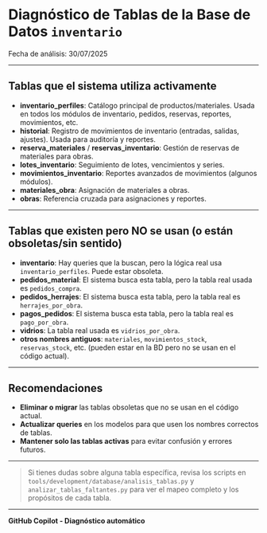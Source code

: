 # Diagnóstico de Tablas de la Base de Datos `inventario`

Fecha de análisis: 30/07/2025

---

## Tablas que el sistema utiliza activamente

- **inventario_perfiles**: Catálogo principal de productos/materiales. Usada en todos los módulos de inventario, pedidos, reservas, reportes, movimientos, etc.
- **historial**: Registro de movimientos de inventario (entradas, salidas, ajustes). Usada para auditoría y reportes.
- **reserva_materiales** / **reservas_inventario**: Gestión de reservas de materiales para obras.
- **lotes_inventario**: Seguimiento de lotes, vencimientos y series.
- **movimientos_inventario**: Reportes avanzados de movimientos (algunos módulos).
- **materiales_obra**: Asignación de materiales a obras.
- **obras**: Referencia cruzada para asignaciones y reportes.

---

## Tablas que existen pero NO se usan (o están obsoletas/sin sentido)

- **inventario**: Hay queries que la buscan, pero la lógica real usa `inventario_perfiles`. Puede estar obsoleta.
- **pedidos_material**: El sistema busca esta tabla, pero la tabla real usada es `pedidos_compra`.
- **pedidos_herrajes**: El sistema busca esta tabla, pero la tabla real es `herrajes_por_obra`.
- **pagos_pedidos**: El sistema busca esta tabla, pero la tabla real es `pago_por_obra`.
- **vidrios**: La tabla real usada es `vidrios_por_obra`.
- **otros nombres antiguos**: `materiales`, `movimientos_stock`, `reservas_stock`, etc. (pueden estar en la BD pero no se usan en el código actual).

---

## Recomendaciones

- **Eliminar o migrar** las tablas obsoletas que no se usan en el código actual.
- **Actualizar queries** en los modelos para que usen los nombres correctos de tablas.
- **Mantener solo las tablas activas** para evitar confusión y errores futuros.

---

> Si tienes dudas sobre alguna tabla específica, revisa los scripts en `tools/development/database/analisis_tablas.py` y `analizar_tablas_faltantes.py` para ver el mapeo completo y los propósitos de cada tabla.

---

**GitHub Copilot - Diagnóstico automático**
